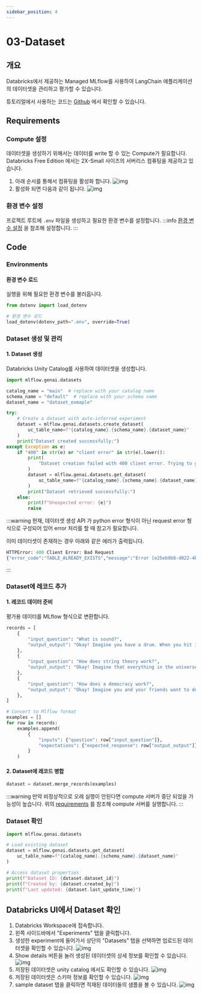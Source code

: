 ```yaml
---
sidebar_position: 4
---
```


# 03-Dataset

## 개요
Databricks에서 제공하는 Managed MLflow를 사용하여 LangChain 애플리케이션의 데이터셋을 관리하고 평가할 수 있습니다.

튜토리얼에서 사용하는 코드는
[Github](https://github.com/Aiden-Jeon/llm-monitoring/blob/main/notebooks/databricks_mlflow/03_dataset.ipynb)
에서 확인할 수 있습니다.


## Requirements
### Compute 설정
데이터셋을 생성하기 위해서는 데이터를 write 할 수 있는 Compute가 필요합니다.
Databricks Free Edition 에서는 2X-Small 사이즈의 서버리스 컴퓨팅을 제공하고 있습니다.

1. 아래 순서를 통해서 컴퓨팅을 활성화 합니다.
    ![img](databricks_mlflow_0.png)
2. 활성화 되면 다음과 같이 됩니다.
    ![img](databricks_mlflow_1.png)

### 환경 변수 설정

프로젝트 루트에 `.env` 파일을 생성하고 필요한 환경 변수를 설정합니다.
:::info
[환경 변수 설정](../tracing/#Environments) 을 참조해 설정합니다.
:::

## Code

### Environments

#### 환경 변수 로드

실행을 위해 필요한 환경 변수를 불러옵니다.

```python
from dotenv import load_dotenv

# 환경 변수 로드
load_dotenv(dotenv_path=".env", override=True)
```

### Dataset 생성 및 관리

#### 1. Dataset 생성

Databricks Unity Catalog를 사용하여 데이터셋을 생성합니다.

```python
import mlflow.genai.datasets

catalog_name = "main"  # replace with your catalog name
schema_name = "default"  # replace with your schema name
dataset_name = "dataset_exmaple"

try:
    # Create a dataset with auto-inferred experiment
    dataset = mlflow.genai.datasets.create_dataset(
        uc_table_name=f"{catalog_name}.{schema_name}.{dataset_name}"
    )
    print("Dataset created successfully:")
except Exception as e:
    if "400" in str(e) or "client error" in str(e).lower():
        print(
            "Dataset creation failed with 400 client error. Trying to get existing dataset..."
        )
        dataset = mlflow.genai.datasets.get_dataset(
            uc_table_name=f"{catalog_name}.{schema_name}.{dataset_name}"
        )
        print("Dataset retrieved successfully:")
    else:
        print(f"Unexpected error: {e}")
        raise
```
:::warning
현재, 데이터셋 생성 API 가 python error 형식이 아닌 request error 형식으로 구성되어 있어 error 처리를 할 때 참고가 필요합니다.

이미 데이터셋이 존재하는 경우 아래와 같은 에러가 출력됩니다.
```python
HTTPError: 400 Client Error: Bad Request
{"error_code":"TABLE_ALREADY_EXISTS","message":"Error [e25eb9b8-d022-4b6f-81be-e8648ef8b022]: TABLE_ALREADY_EXISTS: Failed to create UC table for dataset main.default.dataset_exmaple. TABLE_ALREADY_EXISTS: Table 'main.default.dataset_exmaple' already exists","details":[{"@type":"type.googleapis.com/google.rpc.ErrorInfo","reason":"RESOURCE_ALREADY_EXISTS","domain":"unity-catalog.databricks.com","metadata":{"resourceType":"Table","resourceIdentifier":"main.default.dataset_exmaple"}},{"@type":"type.googleapis.com/google.rpc.RequestInfo","request_id":"e25eb9b8-d022-4b6f-81be-e8648ef8b022","serving_data":""}]}. 
```
:::

### Dataset에 레코드 추가

#### 1. 레코드 데이터 준비

평가용 데이터를 MLflow 형식으로 변환합니다.

```python
records = [
    {
        "input_question": "What is sound?",
        "output_output": "Okay! Imagine you have a drum. When you hit it, the drum shakes, right? That shaking is called a vibration. Now, when the drum shakes, it makes the air around it wiggle too, almost like when you throw a rock in a pond and the water makes little waves. These wiggles in the air are what we call sound! So, sound is like little invisible wiggles in the air that our ears can feel and hear. Just like how you can hear your friend calling you or your favorite song, those are sounds!",
    },
    {
        "input_question": "How does string theory work?",
        "output_output": "Okay! Imagine that everything in the universe, like stars, trees, and even you, is made of tiny building blocks, kind of like LEGO bricks. Now, in string theory, instead of those building blocks being tiny dots, they are super tiny strings, like the strings on a guitar! These strings can wiggle and vibrate. Picture a guitar playing different notes – when a string vibrates in different ways, it makes different sounds. In the same way, when these tiny strings vibrate differently, they become different things, like particles that make up everything you see around you. So, when the strings wiggle and dance around in space, they interact with each other – sometimes they might hug and combine, and other times they might bounce off each other, just like friends playing together. When we look closely at these strings, they act like the little particles we learn about in science. In short, string theory is like saying that everything is made of tiny, wiggly strings, and how they dance and vibrate tells us all about the world we live in!",
    },
    {
        "input_question": "How does a democracy work?",
        "output_output": "Okay! Imagine you and your friends want to decide what game to play. Instead of just one person deciding, everyone gets a turn to say what they want. In a democracy, it's like that, but for the whole country! Here's how it works: 1. **Everyone Has a Voice**: Just like you and your friends all get to say what game you want, in a democracy, everyone gets to share their opinions. This means that everyone gets to vote on important things. 2. **Voting**: When it's time to make a decision, like picking a leader or a new law, everyone votes. Voting is like marking your favorite game on a piece of paper. The choice with the most votes wins! 3. **Leaders**: The people who get the most votes (like class leaders) are called leaders too! They help make the rules and decisions for everyone. 4. **Fairness**: Everyone is treated equally, so whether you're big or small, everyone's voice is important! 5. **Change is Possible**: If people don't like something, they can vote again later or even choose new leaders. It's like changing the game if everyone wants to play something different. So, in a democracy, people work together to decide what's best for everyone by talking, voting, and making sure everyone can be heard!",
    },
]

# Convert to Mlflow format
examples = []
for row in records:
    examples.append(
        {
            "inputs": {"question": row["input_question"]},
            "expectations": {"expected_response": row["output_output"]},
        }
    )
```

#### 2. Dataset에 레코드 병합

```python
dataset = dataset.merge_records(examples)
```
:::warning
만약 비정상적으로 오래 실행이 안된다면 compute 서버가 중단 되었을 가능성이 높습니다.
위의 [requirements](#compute-설정) 를 참조해 compute 서버를 실행합니다.
:::

### Dataset 확인

```python
import mlflow.genai.datasets

# Load existing dataset
dataset = mlflow.genai.datasets.get_dataset(
    uc_table_name=f"{catalog_name}.{schema_name}.{dataset_name}"
)

# Access dataset properties
print(f"Dataset ID: {dataset.dataset_id}")
print(f"Created by: {dataset.created_by}")
print(f"Last updated: {dataset.last_update_time}")
```

## Databricks UI에서 Dataset 확인

1. Databricks Workspace에 접속합니다.
2. 왼쪽 사이드바에서 "Experiments" 탭을 클릭합니다.
3. 생성한 experiment에 들어가서 상단의 "Datasets" 탭을 선택하면 업로드된 데이터셋을 확인할 수 있습니다.
    ![img](databricks_mlflow_2.png)
4. Show details 버튼을 눌러 생성된 데이터셋의 상세 정보를 확인할 수 있습니다.
    ![img](databricks_mlflow_3.png)
5. 저장된 데이터셋은 unity catalog 에서도 확인할 수 있습니다.
    ![img](databricks_mlflow_4.png)
6. 저장된 데이터셋은 스키마 정보를 확인할 수 있습니다.
    ![img](databricks_mlflow_5.png)
6. sample dataset 탭을 클릭하면 적재된 데이터들의 샘플을 볼 수 있습니다.
    ![img](databricks_mlflow_6.png)
